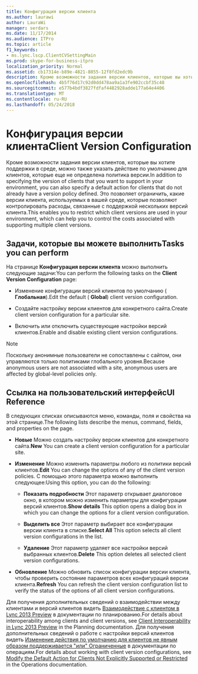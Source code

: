 ```yaml
---
title: Конфигурация версии клиента
ms.author: laurawi
author: LauraWi
manager: serdars
ms.date: 11/17/2014
ms.audience: ITPro
ms.topic: article
f1_keywords:
- ms.lync.lscp.ClientCVSettingMain
ms.prod: skype-for-business-itpro
localization_priority: Normal
ms.assetid: cb17314e-b89e-4821-8855-12f8fd2edc9b
description: Кроме возможности задания версии клиентов, которые вы хотите поддержки в среде, можно также указать действие по умолчанию для клиентов, которые еще не определена политика версии. Это позволяет ограничить, какие версии клиента, используемых в вашей среде, которые позволяют контролировать расходы, связанные с поддержкой нескольких версий клиента.
ms.openlocfilehash: 4b5f76d17c92d0dd478aa9a1a3fe902ccbf35c48
ms.sourcegitcommit: e577b4bdf3827fdfaf4482928adde177a64e4406
ms.translationtype: MT
ms.contentlocale: ru-RU
ms.lasthandoff: 05/24/2018
---
```

# <a name="client-version-configuration"></a><span data-ttu-id="b82b9-104">Конфигурация версии клиента</span><span class="sxs-lookup"><span data-stu-id="b82b9-104">Client Version Configuration</span></span>
 
<span data-ttu-id="b82b9-105">Кроме возможности задания версии клиентов, которые вы хотите поддержки в среде, можно также указать действие по умолчанию для клиентов, которые еще не определена политика версии.</span><span class="sxs-lookup"><span data-stu-id="b82b9-105">In addition to specifying the version of clients that you want to support in your environment, you can also specify a default action for clients that do not already have a version policy defined.</span></span> <span data-ttu-id="b82b9-106">Это позволяет ограничить, какие версии клиента, используемых в вашей среде, которые позволяют контролировать расходы, связанные с поддержкой нескольких версий клиента.</span><span class="sxs-lookup"><span data-stu-id="b82b9-106">This enables you to restrict which client versions are used in your environment, which can help you to control the costs associated with supporting multiple client versions.</span></span>
  
## <a name="tasks-you-can-perform"></a><span data-ttu-id="b82b9-107">Задачи, которые вы можете выполнить</span><span class="sxs-lookup"><span data-stu-id="b82b9-107">Tasks you can perform</span></span>

<span data-ttu-id="b82b9-108">На странице **Конфигурация версии клиента** можно выполнить следующие задачи:</span><span class="sxs-lookup"><span data-stu-id="b82b9-108">You can perform the following tasks on the **Client Version Configuration** page:</span></span>
  
- <span data-ttu-id="b82b9-109">Изменение конфигурации версий клиентов по умолчанию ( **Глобальная**).</span><span class="sxs-lookup"><span data-stu-id="b82b9-109">Edit the default ( **Global**) client version configuration.</span></span>
    
- <span data-ttu-id="b82b9-110">Создайте настройку версии клиентов для конкретного сайта.</span><span class="sxs-lookup"><span data-stu-id="b82b9-110">Create client version configuration for a particular site.</span></span>
    
- <span data-ttu-id="b82b9-111">Включить или отключить существующие настройки версий клиентов.</span><span class="sxs-lookup"><span data-stu-id="b82b9-111">Enable and disable existing client version configurations.</span></span>
    
> [!NOTE]
> <span data-ttu-id="b82b9-112">Поскольку анонимные пользователи не сопоставлены с сайтом, они управляются только политиками глобального уровня.</span><span class="sxs-lookup"><span data-stu-id="b82b9-112">Because anonymous users are not associated with a site, anonymous users are affected by global-level policies only.</span></span> 
  
## <a name="ui-reference"></a><span data-ttu-id="b82b9-113">Ссылка на пользовательский интерфейс</span><span class="sxs-lookup"><span data-stu-id="b82b9-113">UI Reference</span></span>

<span data-ttu-id="b82b9-114">В следующих списках описываются меню, команды, поля и свойства на этой странице.</span><span class="sxs-lookup"><span data-stu-id="b82b9-114">The following lists describe the menus, command, fields, and properties on the page.</span></span>
  
- <span data-ttu-id="b82b9-115">**Новые** Можно создать настройку версии клиентов для конкретного сайта.</span><span class="sxs-lookup"><span data-stu-id="b82b9-115">**New** You can create a client version configuration for a particular site.</span></span>
    
- <span data-ttu-id="b82b9-116">**Изменение** Можно изменить параметры любого из политики версий клиентов.</span><span class="sxs-lookup"><span data-stu-id="b82b9-116">**Edit** You can change the options of any of the client version policies.</span></span> <span data-ttu-id="b82b9-117">С помощью этого параметра можно выполнить следующее:</span><span class="sxs-lookup"><span data-stu-id="b82b9-117">Using this option, you can do the following:</span></span>
    
  - <span data-ttu-id="b82b9-118">**Показать подробности** Этот параметр открывает диалоговое окно, в котором можно изменить параметры для конфигурации версий клиентов.</span><span class="sxs-lookup"><span data-stu-id="b82b9-118">**Show details** This option opens a dialog box in which you can change the options for a client version configuration.</span></span>
    
  - <span data-ttu-id="b82b9-119">**Выделить все** Этот параметр выбирает все конфигурации версии клиента в списке.</span><span class="sxs-lookup"><span data-stu-id="b82b9-119">**Select All** This option selects all client version configurations in the list.</span></span>
    
  - <span data-ttu-id="b82b9-120">**Удаление** Этот параметр удаляет все настройки версий выбранных клиентов.</span><span class="sxs-lookup"><span data-stu-id="b82b9-120">**Delete** This option deletes all selected client version configurations.</span></span>
    
- <span data-ttu-id="b82b9-121">**Обновление** Можно обновить список конфигурации версии клиента, чтобы проверить состояние параметров всех конфигураций версии клиента.</span><span class="sxs-lookup"><span data-stu-id="b82b9-121">**Refresh** You can refresh the client version configuration list to verify the status of the options of all client version configurations.</span></span>
    
<span data-ttu-id="b82b9-122">Для получения дополнительных сведений о взаимодействии между клиентами и версий клиентов видеть [Взаимодействие с клиентом в Lync 2013 Preview](http://technet.microsoft.com/library/0f126571-91a2-45d5-855c-1e4ddb45fc04.aspx) в документации по планированию.</span><span class="sxs-lookup"><span data-stu-id="b82b9-122">For details about interoperability among clients and client versions, see [Client Interoperability in Lync 2013 Preview](http://technet.microsoft.com/library/0f126571-91a2-45d5-855c-1e4ddb45fc04.aspx) in the Planning documentation.</span></span> <span data-ttu-id="b82b9-123">Для получения дополнительных сведений о работе с настройки версий клиентов видеть [Изменение действия по умолчанию для клиентов не явным образом поддерживается "или" Ограниченные](http://technet.microsoft.com/library/548dd0f5-62fe-4c3f-8952-2b9fd4c5fff3.aspx) в документации по операциям.</span><span class="sxs-lookup"><span data-stu-id="b82b9-123">For details about working with client version configurations, see [Modify the Default Action for Clients Not Explicitly Supported or Restricted](http://technet.microsoft.com/library/548dd0f5-62fe-4c3f-8952-2b9fd4c5fff3.aspx) in the Operations documentation.</span></span>

